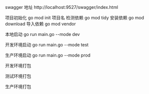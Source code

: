 swagger 地址
http://localhost:9527/swagger/index.html

项目初始化
go mod init 项目名
检测依赖
go mod tidy
安装依赖
go mod download
导入依赖
go mod vendor

本地启动
go run main.go --mode dev

开发环境启动
go run main.go --mode test

生产环境启动
go run main.go --mode prod

开发环境打包

测试环境打包

生产环境打包

